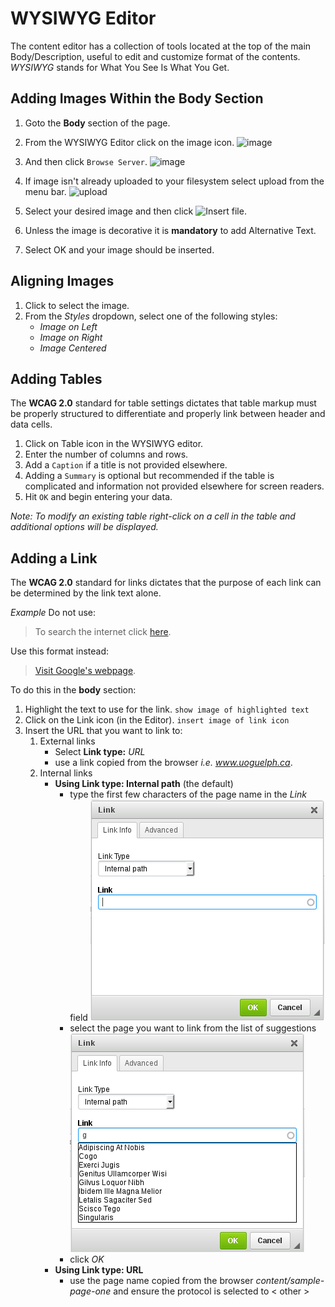 #  WYSIWYG Editor
The content editor has a collection of tools located at the top of the main Body/Description, useful to edit and customize format of the contents. *WYSIWYG* stands for What You See Is What You Get.

## Adding Images Within the Body Section
1. Goto the **Body** section of the page.
2. From the WYSIWYG Editor click on the image icon.
![image](images/imgsel.png)

3. And then click `Browse Server`.
![image](images/imgprop.png)

4. If image isn't already uploaded to your filesystem select upload from the menu bar.
![upload](images/dialogpic.png)

5. Select your desired image and then click ![Insert file](../images/insert.png).
6. Unless the image is decorative it is **mandatory** to add Alternative Text.
7. Select OK and your image should be inserted.

## Aligning Images
1. Click to select the image.
2. From the *Styles* dropdown, select one of the following styles:
    - *Image on Left*
    - *Image on Right*
    - *Image Centered*

## Adding Tables
The **WCAG 2.0** standard for table settings dictates that table markup must be properly structured to differentiate and properly link between header and data cells.

1. Click on Table icon in the WYSIWYG editor.
2. Enter the number of columns and rows.
3. Add a `Caption` if a title is not provided elsewhere.
4. Adding a `Summary` is optional but recommended if the table is complicated and information not provided elsewhere for screen readers.
5. Hit `OK` and begin entering your data.

*Note: To modify an existing table right-click on a cell in the table and additional options will be displayed.*

## Adding a Link
The **WCAG 2.0** standard for links dictates that the purpose of each link can be determined by the link text alone.

*Example* Do not use:
>To search the internet click [here](www.google.ca).

Use this format instead:
>[Visit Google's webpage](www.google.ca).

To do this in the **body** section:

1. Highlight the text to use for the link.
`show image of highlighted text`
2. Click on the Link icon (in the Editor).
`insert image of link icon`
3. Insert the URL that you want to link to:
    1. External links
        - Select **Link type:** *URL*
        - use a link copied from the browser *i.e. www.uoguelph.ca*.
    2. Internal links
        - **Using Link type: Internal path** (the default)
            - type the first few characters of the page name in the *Link* field ![image](images/ckeditorlinkinternalpath.png)
            - select the page you want to link from the list of suggestions ![image](images/ckeditorlinksuggestions.png)
            - click *OK*
        - **Using Link type: URL**
            - use the page name copied from the browser *content/sample-page-one* and ensure the protocol is selected to < other >
